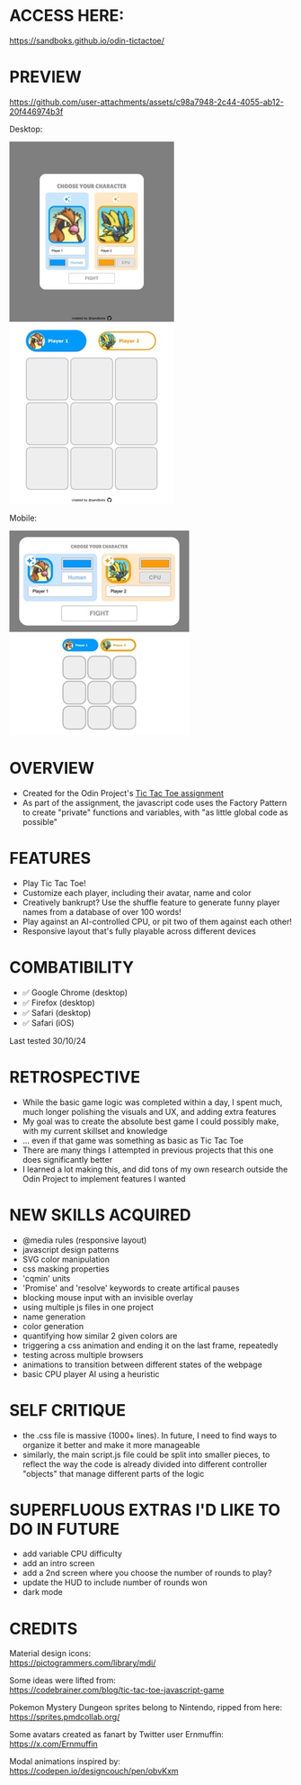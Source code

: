 # ACCESS HERE:
https://sandboks.github.io/odin-tictactoe/

# PREVIEW
https://github.com/user-attachments/assets/c98a7948-2c44-4055-ab12-20f446974b3f

Desktop:

![main preview](./preview/d1.jpg)  
![main preview](./preview/d2.jpg)  

Mobile:
 
![mobile landscape](./preview/m1.jpg)  
![mobile landscape](./preview/m2.jpg)

# OVERVIEW
- Created for the Odin Project's [Tic Tac Toe assignment](https://www.theodinproject.com/lessons/node-path-javascript-tic-tac-toe)
- As part of the assignment, the javascript code uses the Factory Pattern to create "private" functions and variables, with "as little global code as possible"

# FEATURES
- Play Tic Tac Toe!
- Customize each player, including their avatar, name and color
- Creatively bankrupt? Use the shuffle feature to generate funny player names from a database of over 100 words!
- Play against an AI-controlled CPU, or pit two of them against each other!
- Responsive layout that's fully playable across different devices

# COMBATIBILITY
- ✅ Google Chrome (desktop)
- ✅ Firefox (desktop)
- ✅ Safari (desktop)
- ✅ Safari (iOS)

Last tested 30/10/24 

# RETROSPECTIVE
- While the basic game logic was completed within a day, I spent much, much longer polishing the visuals and UX, and adding extra features
- My goal was to create the absolute best game I could possibly make, with my current skillset and knowledge
- ... even if that game was something as basic as Tic Tac Toe
- There are many things I attempted in previous projects that this one does significantly better
- I learned a lot making this, and did tons of my own research outside the Odin Project to implement features I wanted

# NEW SKILLS ACQUIRED
- @media rules (responsive layout)
- javascript design patterns
- SVG color manipulation
- css masking properties
- 'cqmin' units
- 'Promise' and 'resolve' keywords to create artifical pauses
- blocking mouse input with an invisible overlay
- using multiple js files in one project
- name generation
- color generation
- quantifying how similar 2 given colors are
- triggering a css animation and ending it on the last frame, repeatedly
- testing across multiple browsers
- animations to transition between different states of the webpage
- basic CPU player AI using a heuristic

# SELF CRITIQUE
- the .css file is massive (1000+ lines). In future, I need to find ways to organize it better and make it more manageable
- similarly, the main script.js file could be split into smaller pieces, to reflect the way the code is already divided into different controller "objects" that manage different parts of the logic

# SUPERFLUOUS EXTRAS I'D LIKE TO DO IN FUTURE
- add variable CPU difficulty
- add an intro screen
- add a 2nd screen where you choose the number of rounds to play?
- update the HUD to include number of rounds won
- dark mode

# CREDITS
Material design icons:  
https://pictogrammers.com/library/mdi/

Some ideas were lifted from:  
https://codebrainer.com/blog/tic-tac-toe-javascript-game

Pokemon Mystery Dungeon sprites belong to Nintendo, ripped from here:  
https://sprites.pmdcollab.org/

Some avatars created as fanart by Twitter user Ernmuffin:  
https://x.com/Ernmuffin

Modal animations inspired by:  
https://codepen.io/designcouch/pen/obvKxm
